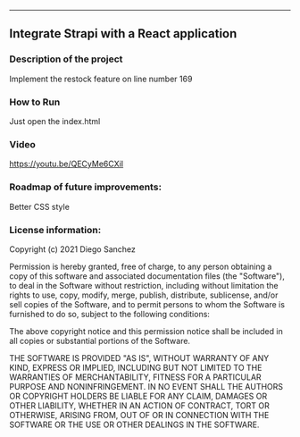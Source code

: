 ---

## **Integrate Strapi with a React application**

### **Description of the project**

Implement the restock feature on line number 169

### **How to Run**

Just open the index.html

### **Video**

https://youtu.be/QECyMe6CXiI

### **Roadmap of future improvements:**

Better CSS style

### **License information:**

Copyright (c) 2021 Diego Sanchez

Permission is hereby granted, free of charge, to any person obtaining a copy of this software and associated
documentation files (the "Software"), to deal in the Software without restriction, including without limitation the
rights to use, copy, modify, merge, publish, distribute, sublicense, and/or sell copies of the Software, and to permit
persons to whom the Software is furnished to do so, subject to the following conditions:

The above copyright notice and this permission notice shall be included in all copies or substantial portions of the
Software.

THE SOFTWARE IS PROVIDED "AS IS", WITHOUT WARRANTY OF ANY KIND, EXPRESS OR IMPLIED, INCLUDING BUT NOT LIMITED TO THE
WARRANTIES OF MERCHANTABILITY, FITNESS FOR A PARTICULAR PURPOSE AND NONINFRINGEMENT. IN NO EVENT SHALL THE AUTHORS OR
COPYRIGHT HOLDERS BE LIABLE FOR ANY CLAIM, DAMAGES OR OTHER LIABILITY, WHETHER IN AN ACTION OF CONTRACT, TORT OR
OTHERWISE, ARISING FROM, OUT OF OR IN CONNECTION WITH THE SOFTWARE OR THE USE OR OTHER DEALINGS IN THE SOFTWARE.
